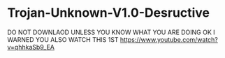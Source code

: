 # Trojan-Unknown-V1.0-Desructive
DO NOT DOWNLAOD UNLESS YOU KNOW WHAT YOU ARE DOING OK I WARNED YOU ALSO WATCH THIS 1ST https://www.youtube.com/watch?v=qhhkaSb9_EA
